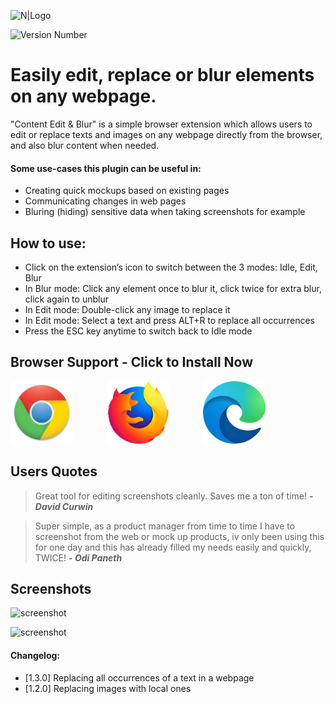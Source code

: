 ![N|Logo](https://i.ibb.co/c8mr09n/ceb.png)

![Version Number](https://dummyimage.com/100x50/fff/cccccc.png&text=v1.3.0)

# Easily edit, replace or blur elements on any webpage.

"Content Edit & Blur" is a simple browser extension which allows users to edit or replace texts and images on any webpage directly from the browser, and also blur content when needed.

#### Some use-cases this plugin can be useful in:
- Creating quick mockups based on existing pages
- Communicating changes in web pages
- Bluring (hiding) sensitive data when taking screenshots for example



## How to use:
- Click on the extension’s icon to switch between the 3 modes: Idle, Edit, Blur
- In Blur mode: Click any element once to blur it, click twice for extra blur, click again to unblur
- In Edit mode: Double-click any image to replace it
- In Edit mode: Select a text and press ALT+R to replace all occurrences
- Press the ESC key anytime to switch back to Idle mode


## Browser Support - Click to Install Now

<div float="left">
  <a target="_" href="https://chrome.google.com/webstore/detail/content-edit-blur/adgnogkndmhcblbonkhgfbbngeghpboh"><img  hspace="0" src="https://raw.githubusercontent.com/HasanAboShally/web-content-edit-and-blur--browser-extension/a288e8f298308019f73ca9b9c922e253cb836bb6/images/icons/100x100/chrome.png" width="100" /></a>
  <a target="_" href="https://addons.mozilla.org/en-US/firefox/addon/content-edit-blur"><img  hspace="50" src="https://raw.githubusercontent.com/HasanAboShally/web-content-edit-and-blur--browser-extension/a288e8f298308019f73ca9b9c922e253cb836bb6/images/icons/100x100/firefox.png" width="100" /></a>
  <a target="_" href="https://microsoftedge.microsoft.com/addons/detail/content-edit-blur/chlpcaigaedflhkfgmhkpknlcchkeodl"><img  hspace="0" src="https://raw.githubusercontent.com/HasanAboShally/web-content-edit-and-blur--browser-extension/a288e8f298308019f73ca9b9c922e253cb836bb6/images/icons/100x100/edge.png" width="100" /></a>
</div>


## Users Quotes

> Great tool for editing screenshots cleanly. Saves me a ton of time! **- _David Curwin_**

> Super simple, as a product manager from time to time I have to screenshot from the web or mock up products, iv only been using this for one day and this has already filled my needs easily and quickly, TWICE!  **- _Odi Paneth_**

## Screenshots

![screenshot](https://lh3.googleusercontent.com/AY_xComKKhyQSrXPy2TuCoA2z-5qS8pWv6-B07vjFsANqX9v2ztUGwC6JehoZTvCHLe0DQQEKw=w640-h400-e365-rj-sc0x00ffffff)

![screenshot](https://lh3.googleusercontent.com/y7p2KOtxZ0WOkwHxm-ovZ5y2fW5pCtz3hsPLorBODd-ZkG2Vt1MJcOa1McdnhpChazcQ0VqRyQ=w640-h400-e365-rj-sc0x00ffffff)


#### Changelog:
- [1.3.0] Replacing all occurrences of a text in a webpage
- [1.2.0] Replacing images with local ones

